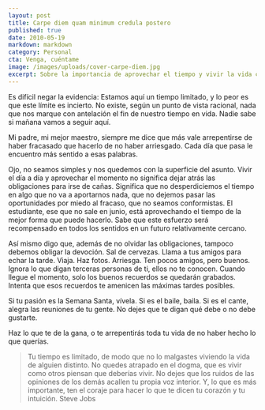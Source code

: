 ```yaml
---
layout: post
title: Carpe diem quam minimum credula postero
published: true
date: 2010-05-19
markdown: markdown
category: Personal
cta: Venga, cuéntame
image: /images/uploads/cover-carpe-diem.jpg
excerpt: Sobre la importancia de aprovechar el tiempo y vivir la vida como uno quiere.
---
```


Es difícil negar la evidencia: Estamos aquí un tiempo limitado, y lo peor es que este límite es incierto. No existe,
según un punto de vista racional, nada que nos marque con antelación el fin de nuestro tiempo en vida. Nadie sabe si
mañana vamos a seguir aquí.

Mi padre, mi mejor maestro, siempre me dice que más vale arrepentirse de haber fracasado que hacerlo de no haber
arriesgado. Cada día que pasa le encuentro más sentido a esas palabras.

Ojo, no seamos simples y nos quedemos con la superficie del asunto. Vivir el día a día y aprovechar el momento no
significa dejar atrás las obligaciones para irse de cañas. Significa que no desperdiciemos el tiempo en algo que no va a
aportarnos nada, que no dejemos pasar las oportunidades por miedo al fracaso, que no seamos conformistas. El estudiante,
ese que no sale en junio, está aprovechando el tiempo de la mejor forma que puede hacerlo. Sabe que este esfuerzo será
recompensado en todos los sentidos en un futuro relativamente cercano.

Así mismo digo que, además de no olvidar las obligaciones, tampoco debemos obligar la devoción. Sal de cervezas. Llama a
tus amigos para echar la tarde. Viaja. Haz fotos. Arriesga. Ten pocos amigos, pero buenos. Ignora lo que digan terceras
personas de ti, ellos no te conocen. Cuando llegue el momento, solo los buenos recuerdos se quedarán grabados. Intenta
que esos recuerdos te amenicen las máximas tardes posibles.

Si tu pasión es la Semana Santa, vívela. Si es el baile, baila. Si es el cante, alegra las reuniones de tu gente. No
dejes que te digan qué debe o no debe gustarte.

Haz lo que te de la gana, o te arrepentirás toda tu vida de no haber hecho lo que querías.

> Tu tiempo es limitado, de modo que no lo malgastes viviendo la vida de alguien distinto. No quedes atrapado en el
> dogma, que es vivir como otros piensan que deberías vivir. No dejes que los ruidos de las opiniones de los demás acallen
> tu propia voz interior. Y, lo que es más importante, ten el coraje para hacer lo que te dicen tu corazón y tu intuición.
> Steve Jobs


